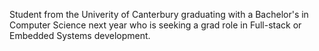 Student from the Univerity of Canterbury graduating with a Bachelor's in Computer Science next year who is seeking a grad role in Full-stack or Embedded Systems development.


<!---
HarrisonCamm/HarrisonCamm is a ✨ special ✨ repository because its `README.md` (this file) appears on your GitHub profile.
You can click the Preview link to take a look at your changes.
--->
